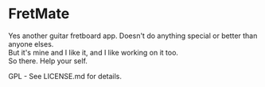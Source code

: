 # FretMate
Yes another guitar fretboard app.  Doesn't do anything special or better than anyone elses.  
But it's mine and I like it, and I like working on it too.  
So there.  Help your self.

GPL - See LICENSE.md for details.
